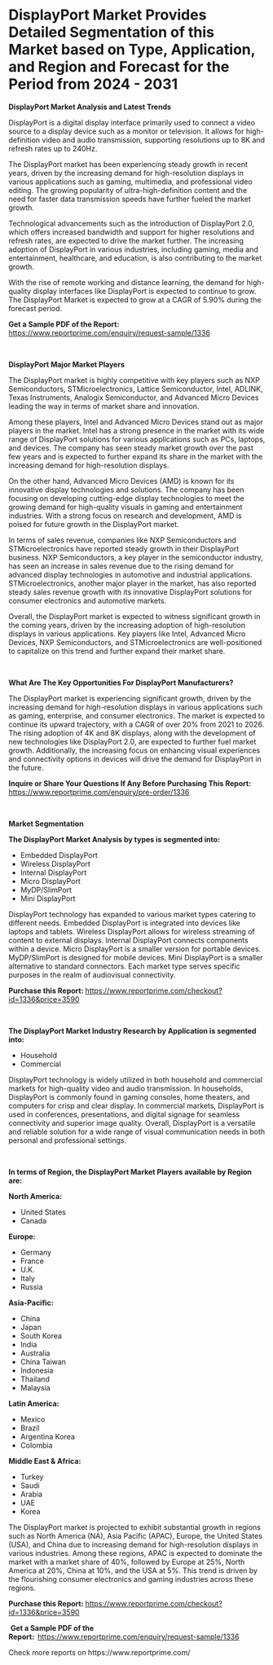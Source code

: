 <p><h1>DisplayPort Market Provides Detailed Segmentation of this Market based on Type, Application, and Region and Forecast for the Period from 2024 - 2031</h1></p><p><strong>DisplayPort Market Analysis and Latest Trends</strong></p>
<p><p>DisplayPort is a digital display interface primarily used to connect a video source to a display device such as a monitor or television. It allows for high-definition video and audio transmission, supporting resolutions up to 8K and refresh rates up to 240Hz.</p><p>The DisplayPort market has been experiencing steady growth in recent years, driven by the increasing demand for high-resolution displays in various applications such as gaming, multimedia, and professional video editing. The growing popularity of ultra-high-definition content and the need for faster data transmission speeds have further fueled the market growth.</p><p>Technological advancements such as the introduction of DisplayPort 2.0, which offers increased bandwidth and support for higher resolutions and refresh rates, are expected to drive the market further. The increasing adoption of DisplayPort in various industries, including gaming, media and entertainment, healthcare, and education, is also contributing to the market growth.</p><p>With the rise of remote working and distance learning, the demand for high-quality display interfaces like DisplayPort is expected to continue to grow. The DisplayPort Market is expected to grow at a CAGR of 5.90% during the forecast period.</p></p>
<p><strong>Get a Sample PDF of the Report:&nbsp;</strong> <a href="https://www.reportprime.com/enquiry/request-sample/1336">https://www.reportprime.com/enquiry/request-sample/1336</a></p>
<p>&nbsp;</p>
<p><strong>DisplayPort Major Market Players</strong></p>
<p><p>The DisplayPort market is highly competitive with key players such as NXP Semiconductors, STMicroelectronics, Lattice Semiconductor, Intel, ADLINK, Texas Instruments, Analogix Semiconductor, and Advanced Micro Devices leading the way in terms of market share and innovation.</p><p>Among these players, Intel and Advanced Micro Devices stand out as major players in the market. Intel has a strong presence in the market with its wide range of DisplayPort solutions for various applications such as PCs, laptops, and devices. The company has seen steady market growth over the past few years and is expected to further expand its share in the market with the increasing demand for high-resolution displays.</p><p>On the other hand, Advanced Micro Devices (AMD) is known for its innovative display technologies and solutions. The company has been focusing on developing cutting-edge display technologies to meet the growing demand for high-quality visuals in gaming and entertainment industries. With a strong focus on research and development, AMD is poised for future growth in the DisplayPort market.</p><p>In terms of sales revenue, companies like NXP Semiconductors and STMicroelectronics have reported steady growth in their DisplayPort business. NXP Semiconductors, a key player in the semiconductor industry, has seen an increase in sales revenue due to the rising demand for advanced display technologies in automotive and industrial applications. STMicroelectronics, another major player in the market, has also reported steady sales revenue growth with its innovative DisplayPort solutions for consumer electronics and automotive markets.</p><p>Overall, the DisplayPort market is expected to witness significant growth in the coming years, driven by the increasing adoption of high-resolution displays in various applications. Key players like Intel, Advanced Micro Devices, NXP Semiconductors, and STMicroelectronics are well-positioned to capitalize on this trend and further expand their market share.</p></p>
<p>&nbsp;</p>
<p><strong>What Are The Key Opportunities For DisplayPort Manufacturers?</strong></p>
<p><p>The DisplayPort market is experiencing significant growth, driven by the increasing demand for high-resolution displays in various applications such as gaming, enterprise, and consumer electronics. The market is expected to continue its upward trajectory, with a CAGR of over 20% from 2021 to 2026. The rising adoption of 4K and 8K displays, along with the development of new technologies like DisplayPort 2.0, are expected to further fuel market growth. Additionally, the increasing focus on enhancing visual experiences and connectivity options in devices will drive the demand for DisplayPort in the future.</p></p>
<p><strong>Inquire or Share Your Questions If Any Before Purchasing This Report:</strong> <a href="https://www.reportprime.com/enquiry/pre-order/1336">https://www.reportprime.com/enquiry/pre-order/1336</a></p>
<p>&nbsp;</p>
<p><strong>Market Segmentation</strong></p>
<p><strong>The DisplayPort Market Analysis by types is segmented into:</strong></p>
<p><ul><li>Embedded DisplayPort</li><li>Wireless DisplayPort</li><li>Internal DisplayPort</li><li>Micro DisplayPort</li><li>MyDP/SlimPort</li><li>Mini DisplayPort</li></ul></p>
<p><p>DisplayPort technology has expanded to various market types catering to different needs. Embedded DisplayPort is integrated into devices like laptops and tablets. Wireless DisplayPort allows for wireless streaming of content to external displays. Internal DisplayPort connects components within a device. Micro DisplayPort is a smaller version for portable devices. MyDP/SlimPort is designed for mobile devices. Mini DisplayPort is a smaller alternative to standard connectors. Each market type serves specific purposes in the realm of audiovisual connectivity.</p></p>
<p><strong>Purchase this Report:&nbsp;</strong><a href="https://www.reportprime.com/checkout?id=1336&price=3590">https://www.reportprime.com/checkout?id=1336&price=3590</a></p>
<p>&nbsp;</p>
<p><strong>The DisplayPort Market Industry Research by Application is segmented into:</strong></p>
<p><ul><li>Household</li><li>Commercial</li></ul></p>
<p><p>DisplayPort technology is widely utilized in both household and commercial markets for high-quality video and audio transmission. In households, DisplayPort is commonly found in gaming consoles, home theaters, and computers for crisp and clear display. In commercial markets, DisplayPort is used in conferences, presentations, and digital signage for seamless connectivity and superior image quality. Overall, DisplayPort is a versatile and reliable solution for a wide range of visual communication needs in both personal and professional settings.</p></p>
<p>&nbsp;</p>
<p><strong>In terms of Region, the DisplayPort Market Players available by Region are:</strong></p>
<p>
    <p> <strong> North America: </strong>
        <ul>
            <li>United States</li>
            <li>Canada</li>
        </ul>
        </p> 
    <p> <strong> Europe: </strong>
        <ul>
            <li>Germany</li>
            <li>France</li>
            <li>U.K.</li>
            <li>Italy</li>
            <li>Russia</li>
        </ul>
        </p> 
    <p> <strong> Asia-Pacific: </strong>
        <ul>
            <li>China</li>
            <li>Japan</li>
            <li>South Korea</li>
            <li>India</li>
            <li>Australia</li>
            <li>China Taiwan</li>
            <li>Indonesia</li>
            <li>Thailand</li>
            <li>Malaysia</li>
        </ul>
        </p> 
    <p> <strong> Latin America: </strong>
        <ul>
            <li>Mexico</li>
            <li>Brazil</li>
            <li>Argentina Korea</li>
            <li>Colombia</li>
        </ul>
        </p> 
    <p> <strong> Middle East & Africa: </strong>
        <ul>
            <li>Turkey</li>
            <li>Saudi</li>
            <li>Arabia</li>
            <li>UAE</li>
            <li>Korea</li>
        </ul>
    </p>
    </p>
<p><p>The DisplayPort market is projected to exhibit substantial growth in regions such as North America (NA), Asia Pacific (APAC), Europe, the United States (USA), and China due to increasing demand for high-resolution displays in various industries. Among these regions, APAC is expected to dominate the market with a market share of 40%, followed by Europe at 25%, North America at 20%, China at 10%, and the USA at 5%. This trend is driven by the flourishing consumer electronics and gaming industries across these regions.</p></p>
<p><strong>Purchase this Report: </strong><a href="https://www.reportprime.com/checkout?id=1336&price=3590">https://www.reportprime.com/checkout?id=1336&price=3590</a></p>
<p>&nbsp;<strong>Get a Sample PDF of the Report:&nbsp;&nbsp;</strong><a href="https://www.reportprime.com/enquiry/request-sample/1336">https://www.reportprime.com/enquiry/request-sample/1336</a></p>
<p><strong></strong></p>
<p>Check more reports on https://www.reportprime.com/</p>